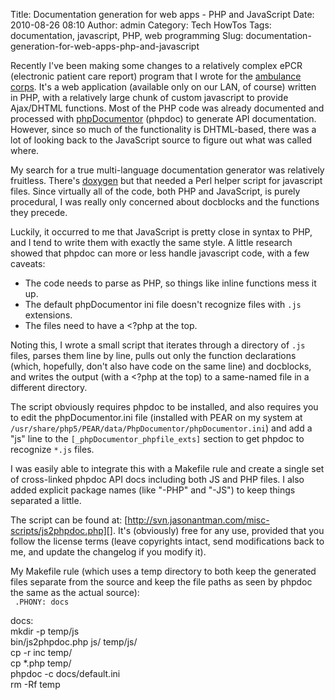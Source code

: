 Title: Documentation generation for web apps - PHP and JavaScript
Date: 2010-08-26 08:10
Author: admin
Category: Tech HowTos
Tags: documentation, javascript, PHP, web programming
Slug: documentation-generation-for-web-apps-php-and-javascript

Recently I've been making some changes to a relatively complex ePCR
(electronic patient care report) program that I wrote for the [ambulance
corps][]. It's a web application (available only on our LAN, of course)
written in PHP, with a relatively large chunk of custom javascript to
provide Ajax/DHTML functions. Most of the PHP code was already
documented and processed with [phpDocumentor][] (phpdoc) to generate API
documentation. However, since so much of the functionality is
DHTML-based, there was a lot of looking back to the JavaScript source to
figure out what was called where.

My search for a true multi-language documentation generator was
relatively fruitless. There's [doxygen][] but that needed a Perl helper
script for javascript files. Since virtually all of the code, both PHP
and JavaScript, is purely procedural, I was really only concerned about
docblocks and the functions they precede.

Luckily, it occurred to me that JavaScript is pretty close in syntax to
PHP, and I tend to write them with exactly the same style. A little
research showed that phpdoc can more or less handle javascript code,
with a few caveats:

-   The code needs to parse as PHP, so things like inline functions mess
    it up.
-   The default phpDocumentor ini file doesn't recognize files with
    `.js` extensions.
-   The files need to have a <?php at the top.

Noting this, I wrote a small script that iterates through a directory of
`.js` files, parses them line by line, pulls out only the function
declarations (which, hopefully, don't also have code on the same line)
and docblocks, and writes the output (with a <?php at the top) to a
same-named file in a different directory.

The script obviously requires phpdoc to be installed, and also requires
you to edit the phpDocumentor.ini file (installed with PEAR on my system
at `/usr/share/php5/PEAR/data/PhpDocumentor/phpDocumentor.ini`) and add
a "js" line to the `[_phpDocumentor_phpfile_exts]` section to get phpdoc
to recognize `*.js` files.

I was easily able to integrate this with a Makefile rule and create a
single set of cross-linked phpdoc API docs including both JS and PHP
files. I also added explicit package names (like "-PHP" and "-JS") to
keep things separated a little.

The script can be found at:
[http://svn.jasonantman.com/misc-scripts/js2phpdoc.php][]. It's
(obviously) free for any use, provided that you follow the license terms
(leave copyrights intact, send modifications back to me, and update the
changelog if you modify it).

My Makefile rule (which uses a temp directory to both keep the generated
files separate from the source and keep the file paths as seen by phpdoc
the same as the actual source):  
` .PHONY: docs`

docs:  
mkdir -p temp/js  
bin/js2phpdoc.php js/ temp/js/  
cp -r inc temp/  
cp \*.php temp/  
phpdoc -c docs/default.ini  
rm -Rf temp  
</code>

  [ambulance corps]: http://www.midlandparkambulance.com
  [phpDocumentor]: http://www.phpdoc.org/
  [doxygen]: http://www.stack.nl/~dimitri/doxygen/
  [http://svn.jasonantman.com/misc-scripts/js2phpdoc.php]: http://svn.jasonantman.com/misc-scripts/js2phpdoc.php
